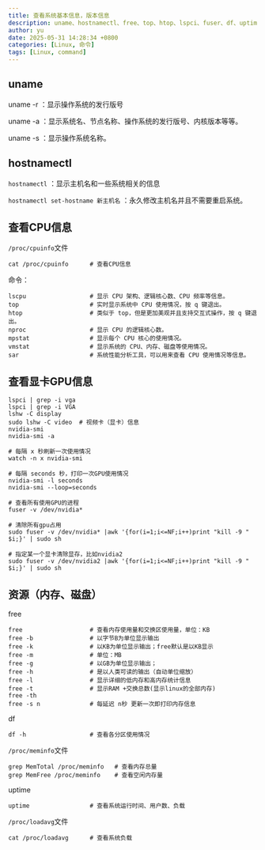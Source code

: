```yaml
---
title: 查看系统基本信息，版本信息
description: uname、hostnamectl、free、top、htop、lspci、fuser、df、uptime；CPU、GPU、内存（Memory）。
author: yu
date: 2025-05-31 14:28:34 +0800
categories: [Linux, 命令]
tags: [Linux, command]
---
```


## uname

uname -r ：显示操作系统的发行版号

uname -a ：显示系统名、节点名称、操作系统的发行版号、内核版本等等。

uname -s ：显示操作系统名称。

## hostnamectl

`hostnamectl` ：显示主机名和一些系统相关的信息

`hostnamectl set-hostname 新主机名` ：永久修改主机名并且不需要重启系统。

## 查看CPU信息

`/proc/cpuinfo`文件
```shell
cat /proc/cpuinfo      # 查看CPU信息
```

命令：
```shell
lscpu                  # 显示 CPU 架构、逻辑核心数、CPU 频率等信息。
top                    # 实时显示系统中 CPU 使用情况，按 q 键退出。
htop                   # 类似于 top，但是更加美观并且支持交互式操作，按 q 键退出。
nproc                  # 显示 CPU 的逻辑核心数。
mpstat                 # 显示每个 CPU 核心的使用情况。
vmstat                 # 显示系统的 CPU、内存、磁盘等使用情况。
sar                    # 系统性能分析工具，可以用来查看 CPU 使用情况等信息。
```

## 查看显卡GPU信息

```shell
lspci | grep -i vga
lspci | grep -i VGA
lshw -C display
sudo lshw -C video  # 视频卡（显卡）信息
nvidia-smi
nvidia-smi -a
```

```shell
# 每隔 x 秒刷新一次使用情况
watch -n x nvidia-smi

# 每隔 seconds 秒，打印一次GPU使用情况
nvidia-smi -l seconds
nvidia-smi --loop=seconds
```

```shell
# 查看所有使用GPU的进程
fuser -v /dev/nvidia*

# 清除所有gpu占用
sudo fuser -v /dev/nvidia* |awk '{for(i=1;i<=NF;i++)print "kill -9 " $i;}' | sudo sh

# 指定某一个显卡清除显存，比如nvidia2
sudo fuser -v /dev/nvidia2 |awk '{for(i=1;i<=NF;i++)print "kill -9 " $i;}' | sudo sh
```

## 资源（内存、磁盘）

free
```shell
free                   # 查看内存使用量和交换区使用量，单位：KB
free -b                # 以字节B为单位显示输出
free -k                # 以KB为单位显示输出；free默认是以KB显示
free -m                # 单位：MB
free -g                # 以GB为单位显示输出；
free -h                # 是以人类可读的输出（自动单位缩放）
free -l                # 显示详细的低内存和高内存统计信息
free -t                # 显示RAM +交换总数(显示linux的全部内存)
free -th
free -s n              # 每延迟 n秒 更新一次即打印内存信息
```
df
```shell
df -h                  # 查看各分区使用情况
```

`/proc/meminfo`文件
```shell
grep MemTotal /proc/meminfo   # 查看内存总量
grep MemFree /proc/meminfo    # 查看空闲内存量
```

uptime
```shell
uptime                 # 查看系统运行时间、用户数、负载
```

`/proc/loadavg`文件
```shell
cat /proc/loadavg      # 查看系统负载
```

